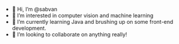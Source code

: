 - 👋 Hi, I’m @sabvan
- 👀 I’m interested in computer vision and machine learning
- 🌱 I’m currently learning Java and brushing up on some front-end development.
- 💞️ I’m looking to collaborate on anything really!

<!---
sabvan/sabvan is a ✨ special ✨ repository because its `README.md` (this file) appears on your GitHub profile.
You can click the Preview link to take a look at your changes.
--->
